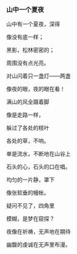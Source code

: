 ### 山中一个夏夜

山中有一个夏夜，深得

像没有底一样；

黑影，松林密密的；

周围没有点光亮。

对山闪着只一盏灯——两盏

像夜的眼，夜的眼在看！

满山的风全蹑着脚

像是走路一样，

躲过了各处的枝叶

各处的草，不响。

单是流水，不断地在山谷上

石头的心，石头的口在唱。

均匀的一片静，罩下

像张软垂的幔帐。

疑问不见了，四角里

模糊，是梦在窥探？

夜像在祈祷，无声地在期待

幽馥的虔诚在无声里布漫。